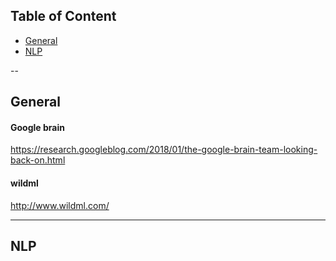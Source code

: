 ## Table of Content
* [General](#general) 
* [NLP](#nlp)

--

## General<a name="general"><a>

#### Google brain
https://research.googleblog.com/2018/01/the-google-brain-team-looking-back-on.html

#### wildml
http://www.wildml.com/

----
## NLP<a name="nlp"><a>
